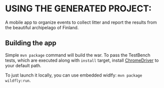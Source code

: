 # USING THE GENERATED PROJECT:

A mobile app to organize events to collect litter and report the results from the beautiful archipelago of Finland.

## Building the app

Simple `mvn package` command will build the war. To pass the TestBench tests, which are executed along with `install` target, install [ChromeDriver](https://code.google.com/p/selenium/wiki/ChromeDriver) to your default path.

To just launch it locally, you can use embedded widlfy: `mvn package wildfly:run`.

